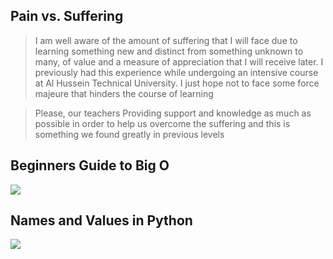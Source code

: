 ## Pain vs. Suffering
> I am well aware of the amount of suffering that I will face due to learning something new and distinct from something unknown to many, of value and a measure of appreciation that I will receive later. I previously had this experience while undergoing an intensive course at Al Hussein Technical University. I just hope not to face some force majeure that hinders the course of learning

> Please, our teachers
Providing support and knowledge as much as possible in order to help us overcome the suffering and this is something we found greatly in previous levels

## Beginners Guide to Big O
![](https://res.cloudinary.com/practicaldev/image/fetch/s--q9gaD0m_--/c_imagga_scale,f_auto,fl_progressive,h_900,q_auto,w_1600/https://thepracticaldev.s3.amazonaws.com/i/3ms2d5rfv25a2swyz1vs.png)

## Names and Values in Python
![](https://data-flair.training/blogs/wp-content/uploads/sites/2/2019/12/python-variables-2-1.jpg)
